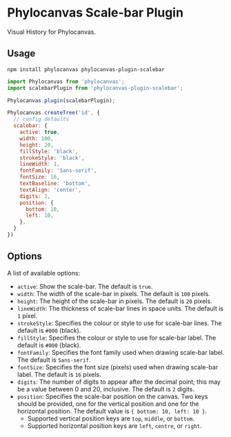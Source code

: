 # Phylocanvas Scale-bar Plugin
Visual History for Phylocanvas.

## Usage
```
npm install phylocanvas phylocanvas-plugin-scalebar
```
```javascript
import Phylocanvas from 'phylocanvas';
import scalebarPlugin from 'phylocanvas-plugin-scalebar';

Phylocanvas.plugin(scalebarPlugin);

Phylocanvas.createTree('id', {
  // config defaults
  scalebar: {
    active: true,
    width: 100,
    height: 20,
    fillStyle: 'black',
    strokeStyle: 'black',
    lineWidth: 1,
    fontFamily: 'Sans-serif',
    fontSize: 16,
    textBaseline: 'bottom',
    textAlign: 'center',
    digits: 2,
    position: {
      bottom: 10,
      left: 10,
    },
  }
})
```

## Options

A list of available options:
* `active`: Show the scale-bar. The default is `true`.
* `width`: The width of the scale-bar in pixels. The default is `100` pixels.
* `height`: The height of the scale-bar in pixels. The default is `20` pixels.
* `lineWidth`: The thickness of scale-bar lines in space units. The default is `1` pixel.
* `strokeStyle`: Specifies the colour or style to use for scale-bar lines. The default is `#000` (black).
* `fillStyle`: Specifies the colour or style to use for scale-bar label. The default is `#000` (black).
* `fontFamily`: Specifies the font family used when drawing scale-bar label. The default is `Sans-serif`.
* `fontSize`: Specifies the font size (pixels) used when drawing scale-bar label. The default is `16` pixels.
* `digits`: The number of digits to appear after the decimal point; this may be a value between 0 and 20, inclusive. The default is `2` digits.
* `position`: Specifies the scale-bar position on the canvas. Two keys should be provided, one for the vertical position and one for the horizontal position. The default value is `{ bottom: 10, left: 10 }`.
  * Supported vertical position keys are `top`, `middle`, or `bottom`.
  * Supported horizontal position keys are `left`, `centre`, or `right`.
